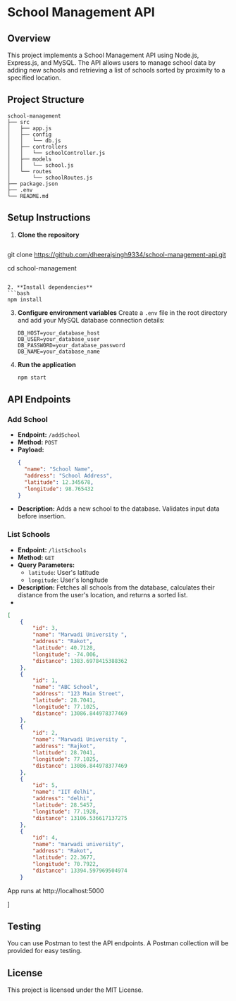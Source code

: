 # School Management API

## Overview
This project implements a School Management API using Node.js, Express.js, and MySQL. The API allows users to manage school data by adding new schools and retrieving a list of schools sorted by proximity to a specified location.

## Project Structure
```
school-management
├── src
│   ├── app.js
│   ├── config
│   │   └── db.js
│   ├── controllers
│   │   └── schoolController.js
│   ├── models
│   │   └── school.js
│   └── routes
│       └── schoolRoutes.js
├── package.json
├── .env
└── README.md
```

## Setup Instructions

1. **Clone the repository**
   ```bash
 git clone https://github.com/dheerajsingh9334/school-management-api.git

   cd school-management
   ```

2. **Install dependencies**
   ```bash
   npm install
   ```

3. **Configure environment variables**
   Create a `.env` file in the root directory and add your MySQL database connection details:
   ```
   DB_HOST=your_database_host
   DB_USER=your_database_user
   DB_PASSWORD=your_database_password
   DB_NAME=your_database_name
   ```

4. **Run the application**
   ```bash
   npm start
   ```

## API Endpoints

### Add School
- **Endpoint:** `/addSchool`
- **Method:** `POST`
- **Payload:**
  ```json
  {
    "name": "School Name",
    "address": "School Address",
    "latitude": 12.345678,
    "longitude": 98.765432
  }
  ```
- **Description:** Adds a new school to the database. Validates input data before insertion.

### List Schools
- **Endpoint:** `/listSchools`
- **Method:** `GET`
- **Query Parameters:**
  - `latitude`: User's latitude
  - `longitude`: User's longitude
- **Description:** Fetches all schools from the database, calculates their distance from the user's location, and returns a sorted list.
- 
```json
[
    {
        "id": 3,
        "name": "Marwadi University ",
        "address": "Rakot",
        "latitude": 40.7128,
        "longitude": -74.006,
        "distance": 1383.6978415388362
    },
    {
        "id": 1,
        "name": "ABC School",
        "address": "123 Main Street",
        "latitude": 28.7041,
        "longitude": 77.1025,
        "distance": 13086.844978377469
    },
    {
        "id": 2,
        "name": "Marwadi University ",
        "address": "Rajkot",
        "latitude": 28.7041,
        "longitude": 77.1025,
        "distance": 13086.844978377469
    },
    {
        "id": 5,
        "name": "IIT delhi",
        "address": "delhi",
        "latitude": 28.5457,
        "longitude": 77.1928,
        "distance": 13106.536617137275
    },
    {
        "id": 4,
        "name": "marwadi university",
        "address": "Rakot",
        "latitude": 22.3677,
        "longitude": 70.7922,
        "distance": 13394.597969504974
    }
```
App runs at http://localhost:5000

] 
## Testing
You can use Postman to test the API endpoints. A Postman collection will be provided for easy testing.

## License
This project is licensed under the MIT License.

